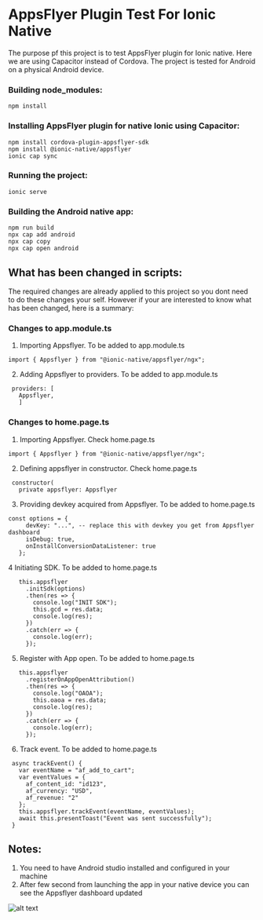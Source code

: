 # AppsFlyer Plugin Test For Ionic Native 
The purpose pf this project is to test AppsFlyer plugin for Ionic native. Here we are using Capacitor instead of Cordova. The project is tested for Android on a physical Android device.

### Building node_modules:
```
npm install
```

### Installing AppsFlyer plugin for native Ionic using Capacitor:
```
npm install cordova-plugin-appsflyer-sdk
npm install @ionic-native/appsflyer
ionic cap sync
```
### Running the project:
```
ionic serve
```
### Building the Android native app:
```
npm run build
npx cap add android
npx cap copy
npx cap open android
```
## What has been changed in scripts:
The required changes are already applied to this project so you dont need to do these changes your self. However if your are interested to know what has been changed, here is a summary:
 
### Changes to app.module.ts
1. Importing Appsflyer. To be added to app.module.ts
```
import { Appsflyer } from "@ionic-native/appsflyer/ngx";
```
2. Adding Appsflyer to providers. To be added to app.module.ts
```
 providers: [
   Appsflyer,
   ]
```

### Changes to home.page.ts
1. Importing Appsflyer. Check home.page.ts
```
import { Appsflyer } from "@ionic-native/appsflyer/ngx";
```
2. Defining appsflyer in constructor. Check home.page.ts
```
 constructor(
   private appsflyer: Appsflyer
```
3. Providing devkey acquired from Appsflyer. To be added to home.page.ts
```
const options = {
     devKey: "...", -- replace this with devkey you get from Appsflyer dashboard
     isDebug: true,
     onInstallConversionDataListener: true
   };
```
4 Initiating SDK. To be added to home.page.ts
```
   this.appsflyer
     .initSdk(options)
     .then(res => {
       console.log("INIT SDK");
       this.gcd = res.data;
       console.log(res);
     })
     .catch(err => {
       console.log(err);
     });
```
5. Register with App open. To be added to home.page.ts
```
   this.appsflyer
     .registerOnAppOpenAttribution()
     .then(res => {
       console.log("OAOA");
       this.oaoa = res.data;
       console.log(res);
     })
     .catch(err => {
       console.log(err);
     });
```
6. Track event. To be added to home.page.ts
```
 async trackEvent() {
   var eventName = "af_add_to_cart";
   var eventValues = {
     af_content_id: "id123",
     af_currency: "USD",
     af_revenue: "2"
   };
   this.appsflyer.trackEvent(eventName, eventValues);
   await this.presentToast("Event was sent successfully");
 }
```


## Notes:
1. You need to have Android studio installed and configured in your machine
2. After few second from launching the app in your native device you can see the Appsflyer dashboard updated


![alt text](https://github.com/sahibammar/AppsFlyerTest/raw/master/src/common/images/appsflyer_dashboard_snapshot.jpg "Logo Title Text 1")

